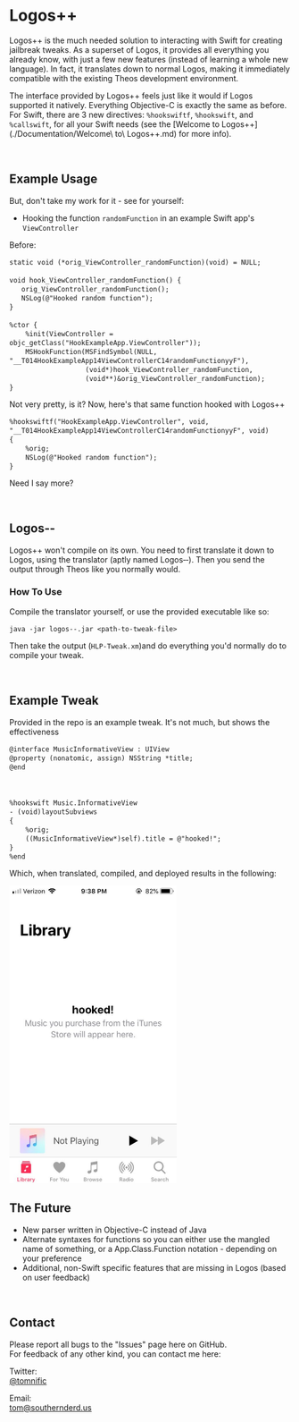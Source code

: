 # Logos++
Logos++ is the much needed solution to interacting with Swift for creating jailbreak tweaks. As a superset of Logos, it provides all everything you already know, with just a few new features (instead of learning a whole new language). In fact, it translates down to normal Logos, making it immediately compatible with the existing Theos development environment.

The interface provided by Logos++ feels just like it would if Logos supported it natively. Everything Objective-C is exactly the same as before. For Swift, there are 3 new directives: `%hookswiftf`, `%hookswift`, and `%callswift`, for all your Swift needs (see the [Welcome to Logos++](./Documentation/Welcome\ to\ Logos++.md) for more info).

<br>

## Example Usage
But, don't take my work for it - see for yourself:

* Hooking the function `randomFunction` in an example Swift app's `ViewController`

Before:

```logos
static void (*orig_ViewController_randomFunction)(void) = NULL;

void hook_ViewController_randomFunction() {
   orig_ViewController_randomFunction();
   NSLog(@"Hooked random function");
}

%ctor {
    %init(ViewController = objc_getClass("HookExampleApp.ViewController"));
    MSHookFunction(MSFindSymbol(NULL, "__T014HookExampleApp14ViewControllerC14randomFunctionyyF"),
                   (void*)hook_ViewController_randomFunction,
                   (void**)&orig_ViewController_randomFunction);
}
```

Not very pretty, is it? 
Now, here's that same function hooked with Logos++

```logosxx
%hookswiftf("HookExampleApp.ViewController", void, "__T014HookExampleApp14ViewControllerC14randomFunctionyyF", void)
{
	%orig;
	NSLog(@"Hooked random function");
}
```
Need I say more?

<br>

## Logos&dash;&dash;
Logos++ won't compile on its own. You need to first translate it down to Logos, using the translator (aptly named Logos&dash;&dash;). Then you send the output through Theos like you normally would.

### How To Use
Compile the translator yourself, or use the provided executable like so:

```
java -jar logos--.jar <path-to-tweak-file>
```

Then take the output (`HLP-Tweak.xm`)and do everything you'd normally do to compile your tweak.

<br>

## Example Tweak

Provided in the repo is an example tweak. It's not much, but shows the effectiveness

```logosxx
@interface MusicInformativeView : UIView
@property (nonatomic, assign) NSString *title;
@end



%hookswift Music.InformativeView
- (void)layoutSubviews 
{
	%orig;
	((MusicInformativeView*)self).title = @"hooked!";
} 
%end
```

Which, when translated, compiled, and deployed results in the following:


<img src="./Documentation/Images/sample-tweak.jpg" alt="sample-tweak" width="300"/>

<br>

## The Future
* New parser written in Objective-C instead of Java
* Alternate syntaxes for functions so you can either use the mangled name of something, or a App.Class.Function notation - depending on your preference
* Additional, non-Swift specific features that are missing in Logos (based on user feedback)

<br>

## Contact 
Please report all bugs to the "Issues" page here on GitHub. <br>
For feedback of any other kind, you can contact me here: <br>

Twitter: <br>
[@tomnific](https://www.twitter.com/tomnific "Tom's Twitter") <br>

Email: <br>
[tom@southernderd.us](tom@southernderd.us "Tom's Email") <br>